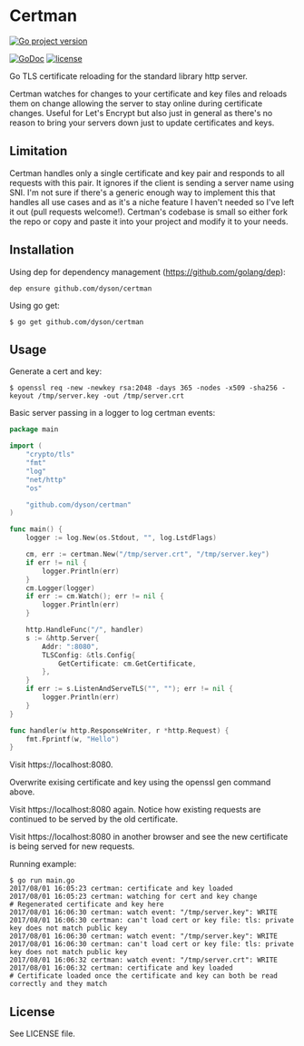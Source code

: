 # Certman

[![Go project version](https://badge.fury.io/go/github.com%2Fdyson%2Fcertman.svg)](https://badge.fury.io/go/github.com%2Fdyson%2Fcertman)

[![GoDoc](https://godoc.org/github.com/dyson/certman?status.svg)](http://godoc.org/github.com/dyson/certman)
[![license](https://img.shields.io/github/license/dyson/certman.svg)](https://github.com/dyson/certman/blob/master/LICENSE)

Go TLS certificate reloading for the standard library http server.

Certman watches for changes to your certificate and key files and reloads them on change allowing the server to stay online during certificate changes. Useful for Let's Encrypt but also just in general as there's no reason to bring your servers down just to update certificates and keys.

## Limitation

Certman handles only a single certificate and key pair and responds to all requests with this pair. It ignores if the client is sending a server name using SNI. I'm not sure if there's a generic enough way to implement this that handles all use cases and as it's a niche feature I haven't needed so I've left it out (pull requests welcome!). Certman's codebase is small so either fork the repo or copy and paste it into your project and modify it to your needs.

## Installation
Using dep for dependency management (https://github.com/golang/dep):
```
dep ensure github.com/dyson/certman
```

Using go get:
```
$ go get github.com/dyson/certman
```
## Usage

Generate a cert and key:

```
$ openssl req -new -newkey rsa:2048 -days 365 -nodes -x509 -sha256 -keyout /tmp/server.key -out /tmp/server.crt
```
Basic server passing in a logger to log certman events:
```go
package main

import (
	"crypto/tls"
	"fmt"
	"log"
	"net/http"
	"os"

	"github.com/dyson/certman"
)

func main() {
	logger := log.New(os.Stdout, "", log.LstdFlags)

	cm, err := certman.New("/tmp/server.crt", "/tmp/server.key")
	if err != nil {
		logger.Println(err)
	}
	cm.Logger(logger)
	if err := cm.Watch(); err != nil {
		logger.Println(err)
	}

	http.HandleFunc("/", handler)
	s := &http.Server{
		Addr: ":8080",
		TLSConfig: &tls.Config{
			GetCertificate: cm.GetCertificate,
		},
	}
	if err := s.ListenAndServeTLS("", ""); err != nil {
		logger.Println(err)
	}
}

func handler(w http.ResponseWriter, r *http.Request) {
	fmt.Fprintf(w, "Hello")
}
```
Visit https://localhost:8080.

Overwrite exising certificate and key using the openssl gen command above.

Visit https://localhost:8080 again. Notice how existing requests are continued to be served by the old certificate.

Visit https://localhost:8080 in another browser and see the new certificate is being served for new requests.

Running example:
```
$ go run main.go
2017/08/01 16:05:23 certman: certificate and key loaded
2017/08/01 16:05:23 certman: watching for cert and key change
# Regenerated certificate and key here
2017/08/01 16:06:30 certman: watch event: "/tmp/server.key": WRITE
2017/08/01 16:06:30 certman: can't load cert or key file: tls: private key does not match public key
2017/08/01 16:06:30 certman: watch event: "/tmp/server.key": WRITE
2017/08/01 16:06:30 certman: can't load cert or key file: tls: private key does not match public key
2017/08/01 16:06:32 certman: watch event: "/tmp/server.crt": WRITE
2017/08/01 16:06:32 certman: certificate and key loaded
# Certificate loaded once the certificate and key can both be read correctly and they match
```

## License
See LICENSE file.
